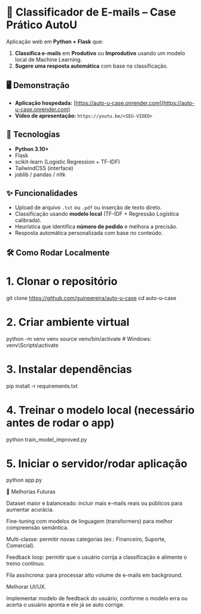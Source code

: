 # 📧 Classificador de E-mails – Case Prático AutoU

Aplicação web em **Python + Flask** que:
1. **Classifica e-mails** em **Produtivo** ou **Improdutivo** usando um modelo local de Machine Learning.
2. **Sugere uma resposta automática** com base na classificação.


## 🖥️ Demonstração
- **Aplicação hospedada:** [https://auto-u-case.onrender.com](https://auto-u-case.onrender.com)  
- **Vídeo de apresentação:** `https://youtu.be/<SEU-VIDEO>`



## 🚀 Tecnologias
- **Python 3.10+**
- Flask
- scikit-learn (Logistic Regression + TF-IDF)
- TailwindCSS (interface)
- joblib / pandas / nltk


## ✨ Funcionalidades
- Upload de arquivo `.txt` ou `.pdf` ou inserção de texto direto.
- Classificação usando **modelo local** (TF-IDF + Regressão Logística calibrada).
- Heurística que identifica **número de pedido** e melhora a precisão.
- Resposta automática personalizada com base no conteúdo.


## 🛠️ Como Rodar Localmente

# 1. Clonar o repositório
git clone https://github.com/guinpereira/auto-u-case
cd auto-u-case

# 2. Criar ambiente virtual
python -m venv venv
source venv/bin/activate   # Windows: venv\Scripts\activate

# 3. Instalar dependências
pip install -r requirements.txt

# 4. Treinar o modelo local (necessário antes de rodar o app)
python train_model_improved.py

# 5. Iniciar o servidor/rodar aplicação
python app.py


🔮 Melhorias Futuras

Dataset maior e balanceado: incluir mais e-mails reais ou públicos para aumentar acurácia.

Fine-tuning com modelos de linguagem (transformers) para melhor compreensão semântica.

Multi-classe: permitir novas categorias (ex.: Financeiro, Suporte, Comercial).

Feedback loop: permitir que o usuário corrija a classificação e alimente o treino contínuo.

Fila assíncrona: para processar alto volume de e-mails em background.

Melhorar UI/UX.

Implementar modelo de feedback do usuário, conforme o modelo erra ou acerta o usuário aponta e ele já se auto corrige.